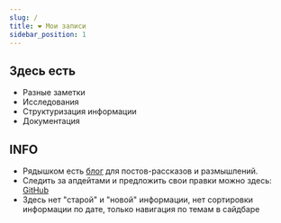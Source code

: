 ```yaml
---
slug: /
title: ❤️ Мои записи
sidebar_position: 1
---
```


## Здесь есть

- Разные заметки
- Исследования
- Структуризация информации
- Документация

## INFO

- Рядышком есть [блог](/) для постов-рассказов и размышлений.
- Следить за апдейтами и предложить свои правки можно здесь: [GitHub](https://github.com/sliine/my.notes)
- Здесь нет "старой" и "новой" информации, нет сортировки информации по дате, только навигация по темам в сайдбаре
